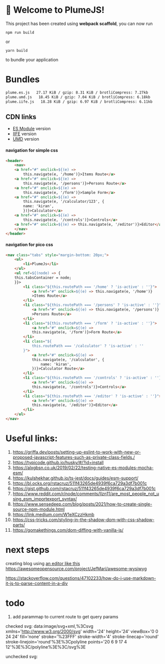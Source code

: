 # 🚀 Welcome to PlumeJS!

This project has been created using **webpack scaffold**, you can now run

```
npm run build
```

or

```
yarn build
```

to bundle your application

# Bundles

```cmd
plume.es.js   27.17 KiB / gzip: 8.31 KiB / brotliCompress: 7.27kb
plume.umd.js   18.45 KiB / gzip: 7.04 KiB / brotliCompress: 6.18kb
plume.iife.js   18.28 KiB / gzip: 6.97 KiB / brotliCompress: 6.11kb
```

## CDN links

- [ES Module](https://cdn.jsdelivr.net/gh/kiranmantha/plumejs-esnext/build/plume.es.js) version
- [IIFE](https://cdn.jsdelivr.net/gh/kiranmantha/plumejs-esnext/build/plume.iife.js) version
- [UMD](https://cdn.jsdelivr.net/gh/kiranmantha/plumejs-esnext/build/plume.umd.js) version

#### navigation for simple css

```html
<header>
    <nav>
    <a href="#" onclick=${(e) =>
        this.navigate(e, '/home')}>Items Route</a>
    <a href="#" onclick=${(e) =>
        this.navigate(e, '/persons')}>Persons Route</a>
    <a href="#" onclick=${(e) =>
        this.navigate(e, '/form')}>Sample Form</a>
    <a href="#" onclick=${(e) =>
        this.navigate(e, '/calculator/123', {
        name: 'kiran',
        })}>Calculator</a>
    <a href="#" onclick=${(e) =>
        this.navigate(e, '/controls')}>Controls</a>
    <a href="#" onclick=${(e) => this.navigate(e, '/editor')}>Editor</a>
    </nav>
</header>
```

#### navigation for pico css

```html
<nav class="tabs" style="margin-bottom: 20px;">
    <ul>
        <li>PlumeJs</li>
    </ul>
    <ul ref=${(node) => {
    this.tabsContainer = node;
    }}>
        <li class="${this.routePath === '/home' ? 'is-active' : ''}">
            <a href="#" onclick=${(e) => this.navigate(e, '/home')}
            >Items Route</a>
        </li>
        <li class="${this.routePath === '/persons' ? 'is-active' : ''}">
            <a href="#" onclick=${(e) => this.navigate(e, '/persons')}
            >Persons Route</a>
        </li>
        <li class="${this.routePath === '/form' ? 'is-active' : ''}">
            <a href="#" onclick=${(e) =>
            this.navigate(e, '/form')}>Form Route</a>
        </li>
        <li class="${
            this.routePath === '/calculator' ? 'is-active' : ''
        }">
            <a href="#" onclick=${(e) =>
            this.navigate(e, '/calculator', {
                name: 'kiran',
            })}>Calculator Route</a>
        </li>
        <li class="${this.routePath === '/controls' ? 'is-active' : ''}">
            <a href="#" onclick=${(e) =>
            this.navigate(e, '/controls')}>Controls</a>
        </li>
        <li class="${this.routePath === '/editor' ? 'is-active' : ''}">
            <a href="#" onclick=${(e) =>
            this.navigate(e, '/editor')}>Editor</a>
        </li>
    </ul>
</nav>
```

# Useful links:

1. https://griffa.dev/posts/setting-up-eslint-to-work-with-new-or-proposed-javascript-features-such-as-private-class-fields./
2. https://typicode.github.io/husky/#/?id=install
3. https://alxgbsn.co.uk/2019/02/22/testing-native-es-modules-mocha-esm/
4. https://kulshekhar.github.io/ts-jest/docs/guides/esm-support/
5. https://bl.ocks.org/rstacruz/511f43265de4939f6ca729a3df7b001c
6. https://gist.github.com/rstacruz/511f43265de4939f6ca729a3df7b001c
7. https://www.reddit.com/r/node/comments/llzn11/are_most_people_not_using_esm_importexport_syntax/
8. https://www.sensedeep.com/blog/posts/2021/how-to-create-single-source-npm-module.html
9. https://link.medium.com/W1eXCzzHkmb
10. https://css-tricks.com/styling-in-the-shadow-dom-with-css-shadow-parts/
11. https://gomakethings.com/dom-diffing-with-vanilla-js/

# next steps

creating blog using [an editor like this](https://levelup.gitconnected.com/an-open-source-medium-like-wysiwyg-editor-1258d3efdf92)
https://awesomeopensource.com/project/JefMari/awesome-wysiwyg

https://stackoverflow.com/questions/47102233/how-do-i-use-markdown-it-js-to-parse-content-in-a-div

# todo

1. add parammap to current route to get query params

checked svg:
data:image/svg+xml,%3Csvg xmlns='http://www.w3.org/2000/svg' width='24' height='24' viewBox='0 0 24 24' fill='none' stroke='%23FFF' stroke-width='4' stroke-linecap='round' stroke-linejoin='round'%3E%3Cpolyline points='20 6 9 17 4 12'%3E%3C/polyline%3E%3C/svg%3E

unchecked svg:
